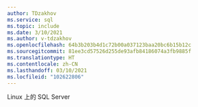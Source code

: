 ```yaml
---
author: TDzakhov
ms.service: sql
ms.topic: include
ms.date: 3/10/2021
ms.author: v-tdzakhov
ms.openlocfilehash: 64b3b203b4d1c72b00a037123baa20bc6b15b12c
ms.sourcegitcommit: 81ee3cd57526d255de93afb84186074a3fb9885f
ms.translationtype: HT
ms.contentlocale: zh-CN
ms.lasthandoff: 03/10/2021
ms.locfileid: "102622806"
---
```

Linux 上的 SQL Server